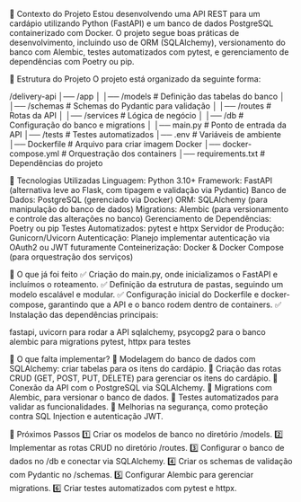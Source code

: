 📌 Contexto do Projeto
Estou desenvolvendo uma API REST para um cardápio utilizando Python (FastAPI) e um banco de dados PostgreSQL containerizado com Docker. O projeto segue boas práticas de desenvolvimento, incluindo uso de ORM (SQLAlchemy), versionamento do banco com Alembic, testes automatizados com pytest, e gerenciamento de dependências com Poetry ou pip.

📁 Estrutura do Projeto
O projeto está organizado da seguinte forma:


/delivery-api
│── /app
│   │── /models         # Definição das tabelas do banco
│   │── /schemas        # Schemas do Pydantic para validação
│   │── /routes         # Rotas da API
│   │── /services       # Lógica de negócio
│   │── /db             # Configuração do banco e migrations
│   │── main.py         # Ponto de entrada da API
│── /tests              # Testes automatizados
│── .env                # Variáveis de ambiente
│── Dockerfile          # Arquivo para criar imagem Docker
│── docker-compose.yml  # Orquestração dos containers
│── requirements.txt    # Dependências do projeto




🚀 Tecnologias Utilizadas
Linguagem: Python 3.10+
Framework: FastAPI (alternativa leve ao Flask, com tipagem e validação via Pydantic)
Banco de Dados: PostgreSQL (gerenciado via Docker)
ORM: SQLAlchemy (para manipulação do banco de dados)
Migrations: Alembic (para versionamento e controle das alterações no banco)
Gerenciamento de Dependências: Poetry ou pip
Testes Automatizados: pytest e httpx
Servidor de Produção: Gunicorn/Uvicorn
Autenticação: Planejo implementar autenticação via OAuth2 ou JWT futuramente
Conteinerização: Docker & Docker Compose (para orquestração dos serviços)


📌 O que já foi feito
✅ Criação do main.py, onde inicializamos o FastAPI e incluímos o roteamento.
✅ Definição da estrutura de pastas, seguindo um modelo escalável e modular.
✅ Configuração inicial do Dockerfile e docker-compose, garantindo que a API e o banco rodem dentro de containers.
✅ Instalação das dependências principais:

fastapi, uvicorn para rodar a API
sqlalchemy, psycopg2 para o banco
alembic para migrations
pytest, httpx para testes


📌 O que falta implementar?
🔹 Modelagem do banco de dados com SQLAlchemy: criar tabelas para os itens do cardápio.
🔹 Criação das rotas CRUD (GET, POST, PUT, DELETE) para gerenciar os itens do cardápio.
🔹 Conexão da API com o PostgreSQL via SQLAlchemy.
🔹 Migrations com Alembic, para versionar o banco de dados.
🔹 Testes automatizados para validar as funcionalidades.
🔹 Melhorias na segurança, como proteção contra SQL Injection e autenticação JWT.

📌 Próximos Passos
1️⃣ Criar os modelos de banco no diretório /models.
2️⃣ Implementar as rotas CRUD no diretório /routes.
3️⃣ Configurar o banco de dados no /db e conectar via SQLAlchemy.
4️⃣ Criar os schemas de validação com Pydantic no /schemas.
5️⃣ Configurar Alembic para gerenciar migrations.
6️⃣ Criar testes automatizados com pytest e httpx.